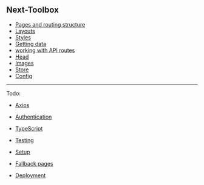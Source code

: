 ## Next-Toolbox

- [Pages and routing structure](https://github.com/Adamskoullos/next-toolbox/blob/main/js-basics/pages-routing-structure.md)
- [Layouts](https://github.com/Adamskoullos/next-toolbox/blob/main/js-basics/layouts.md)
- [Styles](https://github.com/Adamskoullos/next-toolbox/blob/main/js-basics/styles.md)
- [Getting data](https://github.com/Adamskoullos/next-toolbox/blob/main/js-basics/getting-data.md)
- [working with API routes](https://github.com/Adamskoullos/next-toolbox/blob/main/js-basics/API.md)
- [Head](https://github.com/Adamskoullos/next-toolbox/blob/main/js-basics/head.md)
- [Images](https://github.com/Adamskoullos/next-toolbox/blob/main/js-basics/image.md)
- [Store](https://github.com/Adamskoullos/next-toolbox/blob/main/js-basics/redux.md)
- [Config](https://github.com/Adamskoullos/next-toolbox/blob/main/js-basics/config.md)

---

Todo:

- [Axios]()

- [Authentication]()

- [TypeScript]()
- [Testing]()

- [Setup]()
- [Fallback pages]()
- [Deployment]()
